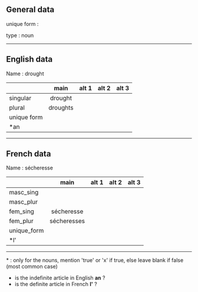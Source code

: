 ## General data

unique form :

type : noun

---

## English data

Name : drought

|             |   main   | alt 1 | alt 2 | alt 3 |
| :---------- | :------: | :---: | :---: | ----- |
| singular    | drought  |       |       |       |
| plural      | droughts |       |       |       |
| unique form |          |       |       |       |
| \*an        |          |       |       |       |

---

## French data

Name : sécheresse

|             |    main     | alt 1 | alt 2 | alt 3 |
| :---------- | :---------: | :---: | :---: | :---: |
| masc_sing   |             |       |       |       |
| masc_plur   |             |       |       |       |
| fem_sing    | sécheresse  |       |       |       |
| fem_plur    | sécheresses |       |       |       |
| unique_form |             |       |       |       |
| \*l'        |             |       |       |       |

---

\* : only for the nouns, mention 'true' or 'x' if true, else leave blank if false (most common case)

- is the indefinite article in English **an** ?
- is the definite article in French **l'** ?
